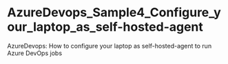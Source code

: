 # AzureDevops_Sample4_Configure_your_laptop_as_self-hosted-agent
AzureDevops: How to configure your laptop as self-hosted-agent to run Azure DevOps jobs

